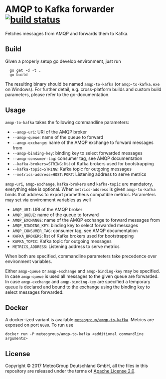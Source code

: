 AMQP to Kafka forwarder [![build status](https://travis-ci.org/MeteoGroup/amqp-to-kafka.svg)](https://travis-ci.org/MeteoGroup/amqp-to-kafka)
=======================

Fetches messages from AMQP and forwards them to Kafka.

 ## Build

Given a properly setup go develop environment, just run

```
  go get -d -t .
  go build
```

The resulting binary should be named `amqp-to-kafka` (or `amqp-to-kafka.exe`
on Windows). For further detail, e.g. cross-platform builds and custom build
parameters, please refer to the go-documentation.


## Usage

`amqp-to-kafka` takes the following commandline parameters:

  - `--amqp-uri`: URI of the AMQP broker
  - `--amqp-queue`: name of the queue to forward
  - `--amqp-exchange`: name of the AMQP exchange to forward messages from
  - `--amqp-binding-key`: binding key to select forwarded messages
  - `--amqp-consumer-tag`: consumer tag, see AMQP documentation
  - `--kafka-brokers=STRING`: list of Kafka brokers used for bootstrapping
  - `--kafka-topic=STRING`: Kafka topic for outgoing messages
  - `--metrics-address=HOST:PORT`: Listening address to serve metrics

`amqp-uri`, `amqp-exchange`, `kafka-brokers` and `kafka-topic` are mandatory,
everything else is optional. When `metrics-address` is given `amqp-to-kafka`
binds that address to export prometheus compatible metrics. Parameters may set
via environment variables as well

  - `AMQP_URI`: URI of the AMQP broker
  - `AMQP_QUEUE`: name of the queue to forward
  - `AMQP_EXCHANGE`: name of the AMQP exchange to forward messages from
  - `AMQP_BINDING_KEY`: binding key to select forwarded messages
  - `AMQP_CONSUMER_TAG`: consumer tag, see AMQP documentation
  - `KAFKA_BROKERS`: list of Kafka brokers used for bootstrapping
  - `KAFKA_TOPIC`: Kafka topic for outgoing messages
  - `METRICS_ADDRESS`: Listening address to serve metrics

When both are specified, commandline parameters take
precedence over environment variables.

Either `amqp-queue` or `amqp-exchange` and `amqp-binding-key` may be specified.
In case `amqp-queue` is used all messages to the given queue are forwarded.
In case `amqp-exchange` and `amqp-binding-key` are specified a temporary queue
is declared and bound to the exchange using the binding key to select messages
forwarded.


## Docker

A docker-ized variant is available 
[`meteogroup/amqp-to-kafka`](https://hub.docker.com/r/meteogroup/amqp-to-kafka/).
Metrics are exposed on port `8080`. To run use

```
docker run -P meteogroup/amqp-to-kafka <additional commandline arguments>
```


## License

Copyright © 2017 MeteoGroup Deutschland GmbH,
all the files in this repository are released under the terms of
[Apache License 2.0](http://www.apache.org/licenses/LICENSE-2.0).
